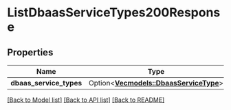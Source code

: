 # ListDbaasServiceTypes200Response

## Properties

Name | Type | Description | Notes
------------ | ------------- | ------------- | -------------
**dbaas_service_types** | Option<[**Vec<models::DbaasServiceType>**](dbaas-service-type.md)> |  | [optional]

[[Back to Model list]](../README.md#documentation-for-models) [[Back to API list]](../README.md#documentation-for-api-endpoints) [[Back to README]](../README.md)


